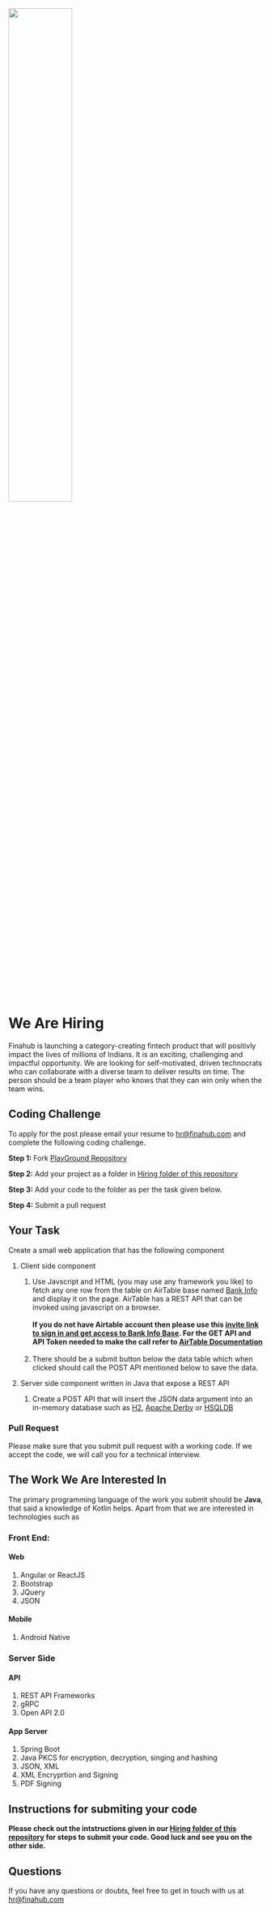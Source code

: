 <img src ="https://raw.githubusercontent.com/Finahub/PlayGround/main/images/hiring%20banner.png" style="width:50%;">

# We Are Hiring
Finahub is launching a category-creating fintech product that will positivly impact the lives of millions of Indians. It is an exciting, challenging and impactful opportunity. We are looking for self-motivated, driven technocrats who can collaborate with a diverse team to deliver results on time. The person should be a team player who knows that they can win only when the team wins.

## Coding Challenge
To apply for the post please email your resume to hr@finahub.com and complete the following coding challenge.

**Step 1:** Fork [PlayGround Repository](https://github.com/Finahub/PlayGround)
 
 **Step 2:** Add your project as a folder in [Hiring folder of this repository](https://github.com/Finahub/PlayGround/tree/main/Hiring) 
 
 **Step 3:** Add your code to the folder as per the task given below.
 
 **Step 4:** Submit a pull request 

## Your Task

Create a small web application that has the following component
1. Client side component
    1. Use Javscript and HTML (you may use any framework you like) to fetch any one row from the table on AirTable base named [Bank Info](https://airtable.com/shrLW24i9g40XV9Ab) and display it on the page. AirTable has a REST API that can be invoked using javascript on a browser.<br><br>
__If you do not have Airtable account then please use this [invite link to sign in and get access to Bank  Info Base](https://airtable.com/invite/l?inviteId=invdd9vtsjikYkFym&inviteToken=f352ba8e45be5663a75f76d4e51ef3da6cb7407d5cb3a6a98cf849b09a422ad5). For the GET API and API Token needed to make the call refer to [AirTable Documentation](https://airtable.com/api)__ <br><br>
    3. There should be a submit button below the data table which when clicked should call the POST API mentioned below to save the data.
   
2. Server side component written in Java that expose a REST API 

    1. Create a POST API that will insert the JSON data argument into an in-memory database such as [H2](http://www.h2database.com/html/main.html), [Apache Derby](https://db.apache.org/derby/) or [HSQLDB](http://hsqldb.org/)




### Pull Request
Please make sure that you submit pull request with a working code. 
If we accept the code, we will call you for a technical interview.


## The Work We Are Interested In
The primary programming language of the work you submit should be **Java**, that said a knowledge of Kotlin helps.
Apart from that we are interested in technologies such as

### Front End:
#### Web
   1. Angular or ReactJS
   2. Bootstrap 
   3. JQuery 
   4. JSON

#### Mobile
   1. Android Native


### Server Side
#### API
   1. REST API Frameworks
   2. gRPC
   3. Open API 2.0

#### App Server
   1. Spring Boot
   2. Java PKCS for encryption, decryption, singing and hashing
   3. JSON, XML
   4. XML Encryprtion and Signing
   5. PDF Signing
   
## Instructions for submiting your code
**Please check out the intstructions given in our [Hiring folder of this repository](https://github.com/Finahub/PlayGround/tree/main/Hiring) for steps to submit your code. 
Good luck and see you on the other side.**

## Questions
If you have any questions or doubts, feel free to get in touch with us at hr@finahub.com

